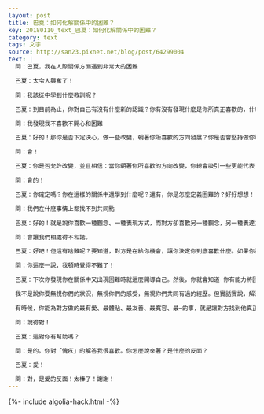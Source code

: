 ```yaml
---
layout: post
title: 巴夏：如何化解關係中的困難？
key: 20180110_text_巴夏：如何化解關係中的困難？
category: text
tags: 文字
source: http://san23.pixnet.net/blog/post/64299004
text: |
  問：巴夏，我在人際關係方面遇到非常大的困難

  巴夏：太令人興奮了！

  問：我該從中學到什麼教訓呢？

  巴夏：到目前為止，你對自己有沒有什麼新的認識？你有沒有發現什麼是你所真正喜歡的，什麼是你所不喜歡的呢？

  問：我發現我不喜歡不開心和困難

  巴夏：好的！那你是否下定決心，做一些改變，朝著你所喜歡的方向發展？你是否會堅持做你所知道的你自己呢？

  問：會！

  巴夏：你是否允許改變，並且相信：當你朝著你所喜歡的方向改變，你總會吸引一些更能代表「你內在的改變」的人，不論這樣的人是你原先關係中的人，還是其他一些人？

  問：會的！

  巴夏：你確定嗎？你在這樣的關係中還學到什麼呢？還有，你是怎麼定義困難的？好好想想！

  問：我們在什麼事情上都找不到共同點

  巴夏：好的！就是說你喜歡一種觀念、一種表現方式，而對方卻喜歡另一種觀念，另一種表達方式，是吧？那這有啥難處？

  問：會讓我們相處得不和諧。

  巴夏：好吧！但這有啥難呢？要知道，對方是在給你機會，讓你決定你到底喜歡什麼。如果你發現他所喜歡的，不是你所喜歡的，那你就繼續前進唄！這沒啥難的吧？

  問：你這麼一說，我頓時覺得不難了！

  巴夏：下次你發現你在關係中又出現困難時就這麼開導自己。然後，你就會知道 你有能力將困難轉化為某些你所喜歡的東西，你能夠化腐朽為神奇，化干戈為玉帛，化不可能為可能⋯你就是有能力辦到，你知道嗎？

  我不是說你要無視你們的狀況，無視你們的感受，無視你們共同有過的經歷。但實話實說，解決方法就是這麼簡單。要知道，真正的愛的方式，是允許對方「是」他們想「是」的，允許他們選擇他們所選擇的，同時，選擇你自己所喜歡的。這才是真愛！

  有時候，你能為對方做的最有愛、最體貼、最友善、最寬容、最⋯的事，就是讓對方找到他真正想要一起生活的人。

  問：說得對！

  巴夏：這對你有幫助嗎？

  問：是的。你對「愧疚」的解答我很喜歡。你怎麼說來著？是什麼的反面？

  巴夏：愛！

  問：對，是愛的反面！太棒了！謝謝！
---
```


{%- include algolia-hack.html -%}
